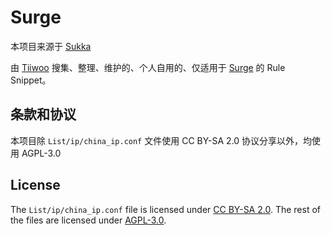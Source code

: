 # Surge

本项目来源于 [Sukka](https://github.com/SukkaW/Surge)

由 [Tiiwoo](https://tiiwoo.moe) 搜集、整理、维护的、个人自用的、仅适用于 [Surge](https://nssurge.com/) 的 Rule Snippet。

## 条款和协议

本项目除 `List/ip/china_ip.conf` 文件使用 CC BY-SA 2.0 协议分享以外，均使用 AGPL-3.0

## License

The `List/ip/china_ip.conf` file is licensed under [CC BY-SA 2.0](https://creativecommons.org/licenses/by-sa/2.0/). The rest of the files are licensed under [AGPL-3.0](./LICENSE).